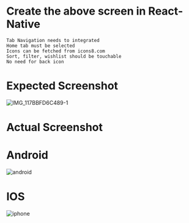 # Create the above screen in React-Native 

    Tab Navigation needs to integrated 
    Home tab must be selected 
    Icons can be fetched from icons8.com 
    Sort, filter, wishlist should be touchable
    No need for back icon
    
 # Expected Screenshot
 
 
 
 ![IMG_117BBFD6C489-1](https://user-images.githubusercontent.com/90309641/137110227-85825ef4-683a-4497-936d-8774c2912887.jpeg)
 
 
 
 
 # Actual Screenshot



 
 # Android
![android](https://user-images.githubusercontent.com/90309641/137109988-161e30e7-f839-475e-9508-33c761b00695.png)





 # IOS
![iphone](https://user-images.githubusercontent.com/90309641/137110022-3c02a17f-3bdb-41a7-9c56-4847ec51f093.png)
